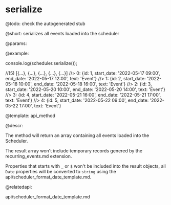 serialize
=============


@todo:
	check the autogenerated stub

@short:
	serializes all events loaded into the scheduler

@params:





@example:

console.log(scheduler.serialize());


//(5) [{…}, {…}, {…}, {…}, {…}]
//> 0: {id: 1, start_date: '2022-05-17 09:00', end_date: '2022-05-17 12:00', text: 'Event'}
//> 1: {id: 2, start_date: '2022-05-18 10:00', end_date: '2022-05-18 16:00', text: 'Event'}
//> 2: {id: 3, start_date: '2022-05-20 10:00', end_date: '2022-05-20 14:00', text: 'Event'}
//> 3: {id: 4, start_date: '2022-05-21 16:00', end_date: '2022-05-21 17:00', text: 'Event'}
//> 4: {id: 5, start_date: '2022-05-22 09:00', end_date: '2022-05-22 17:00', text: 'Event'}

@template:	api_method

@descr:

The method will return an array containing all events loaded into the Scheduler.

The result array won't include temporary records genered by the recurring_events.md extension.

Properties that starts with `_` or `$` won't be included into the result objects, all `Date` properties will be converted to `string` using the api/scheduler_format_date_template.md.



@relatedapi:

api/scheduler_format_date_template.md